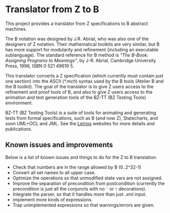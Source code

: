 # Translator from Z to B

This project provides a translator from Z specifications to B abstract machines.

The B notation was designed by J.R. Abrial, who was also one of the designers of Z notation.
Their mathematical toolkits are very similar, but B has more support for modularity and
refinement (including an executable sublanguage). The standard reference for B method is
_"The B-Book: Assigning Programs to Meanings"_, by J-R. Abrial, Cambridge University Press,
1996, ISBN 0 521 49619 5.

This translator converts a Z specification (which currently must contain just one section)
into the ASCII (_*.mch_) syntax used by the B tools (Atelier B and the B toolkit). 
The goal of the translator is to give Z users access to the refinement and proof tools of B,
and also to give Z users access to the animation and test generation tools of the
BZ-TT (BZ Testing Tools) environment.

BZ-TT (BZ Testing Tools) is a suite of tools for animating and generating tests from formal
specifications, such as B (and now Z), Statecharts, and soon UML+OCL and JML.
See the [Leirios][leirios] websites for more details and publications.

[leirios]: http://www.leirios.com


## Known issues and improvements

Below is a list of known issues and things to do for the Z to B translation.

-   Check that numbers are in the range allowed by B (0..2^32-1)
-   Convert all set names to all upper case.
-   Optimize the operations so that unmodified state vars are not assigned.
-   Improve the separation of precondition from postcondition (currently the
    precondition is just all the conjuncts with no `'` or `!` decorations).
-   Integrate the parser, so that it handles more than just _.xml_ input.
-   implement more kinds of expressions.
-   Trap unimplemented expressions so that warnings/errors are given.
